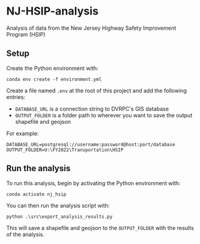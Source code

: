 # NJ-HSIP-analysis

Analysis of data from the New Jersey Highway Safety Improvement Program (HSIP)

## Setup

Create the Python environment with:

```
conda env create -f environment.yml
```

Create a file named `.env` at the root of this project and add the following entries:

- `DATABASE_URL` is a connection string to DVRPC's GIS database
- `OUTPUT_FOLDER` is a folder path to wherever you want to save the output shapefile and geojson

For example:

```
DATABASE_URL=postgresql://username:password@host:port/database
OUTPUT_FOLDER=U:\FY2022\Transportation\HSIP
```

## Run the analysis

To run this analysis, begin by activating the Python environment with:

```
conda activate nj_hsip
```

You can then run the analysis script with:

```
python .\src\export_analysis_results.py
```

This will save a shapefile and geojson to the `OUTPUT_FOLDER` with the results of the analysis.
